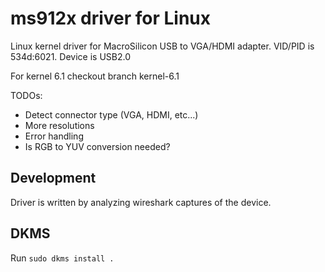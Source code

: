 # ms912x driver for Linux

Linux kernel driver for MacroSilicon USB to VGA/HDMI adapter. VID/PID is 534d:6021. Device is USB2.0

For kernel 6.1 checkout branch kernel-6.1

TODOs:

- Detect connector type (VGA, HDMI, etc...)
- More resolutions
- Error handling
- Is RGB to YUV conversion needed?

## Development 

Driver is written by analyzing wireshark captures of the device.

## DKMS

Run `sudo dkms install .`

